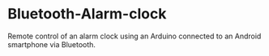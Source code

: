 # Bluetooth-Alarm-clock

Remote control of an alarm clock using an Arduino connected to an Android smartphone via Bluetooth.